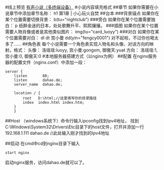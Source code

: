 #线上预览
[有声小说（多终端设备）](http://dahao.de/xiaoshuo/)
#小说内容填充格式
##章节
如果你需要在小说章节中添加章节名称：
    h1 第1章 | 小心玩火自焚
##台本
###背景锚点
如果你在某个位置需要切换背景：
    b(tu="nightclub")
###旁白
如果你在某个位置需要独白：
    p 纸醉金迷的日本，处处歌舞升平、熙熙攘攘。
###插图
如果你在某个位置需要人物肖像或者是其他类似图片：
    img(tu="card_luoyy")
###对白
如果你在某个位置需要对白：
    dl
        dt 宫小曼
        dd(yin="fengcy0001") 对不起啦，不过你也喝太多了……
##角色表
每个小说需要一个角色表实现人物名和头像、对话方向的映射。格式：
头像：
洛瑶瑶:luoyy,
宫小曼:gongxm,
御傲天:yuat
方向：
洛瑶瑶:1,
宫小曼:0,
御傲天:0
#本地服务器搭建方式（以nginx为例）
##配置
在nginx服务器的配置文件（nginx.conf）中添加一段：

	server {
		listen       80;
		listen       dahao.de;
		server_name  dahao.de;

		location / {
		    root   D:\html;//这里填写你的目录路径
		    index  index.html index.htm;
		}
    	}
	
##Host
（windows系统下）命令行输入ipconfig找到Ipv4地址，
找到C:\Windows\System32\Drivers\Etc目录下的host文件，打开并添加一行
	192.168.1.111 dahao.de //此处输入刚才找到的Ipv4地址

##启动
在cmd中cd到nginx目录下输入

	start nginx
	
启动nginx服务，访问dahao.de就可以了。
